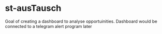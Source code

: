 # st-ausTausch

Goal of creating a dashboard to analyse opportuinities. Dashboard would be connected to a telegram alert program later
